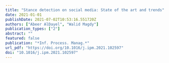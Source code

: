 ```yaml
---
title: "Stance detection on social media: State of the art and trends"
date: 2021-01-01
publishDate: 2021-07-02T10:53:16.551720Z
authors: ["Abeer AlDayel", "Walid Magdy"]
publication_types: ["2"]
abstract: ""
featured: false
publication: "*Inf. Process. Manag.*"
url_pdf: "https://doi.org/10.1016/j.ipm.2021.102597"
doi: "10.1016/j.ipm.2021.102597"
---
```


